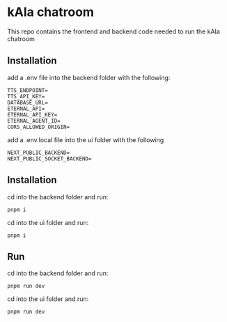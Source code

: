 # kAIa chatroom

This repo contains the frontend and backend code needed to run the kAIa chatroom

## Installation

add a .env file into the backend folder with the following:

```
TTS_ENDPOINT=
TTS_API_KEY=
DATABASE_URL=
ETERNAL_API=
ETERNAL_API_KEY=
ETERNAL_AGENT_ID=
CORS_ALLOWED_ORIGIN=
```

add a .env.local file into the ui folder with the following

```
NEXT_PUBLIC_BACKEND=
NEXT_PUBLIC_SOCKET_BACKEND=
```

## Installation

cd into the backend folder and run:

```
pnpm i
```

cd into the ui folder and run:

```
pnpm i
```


## Run

cd into the backend folder and run:

```
pnpm run dev
```

cd into the ui folder and run:

```
pnpm run dev
```

